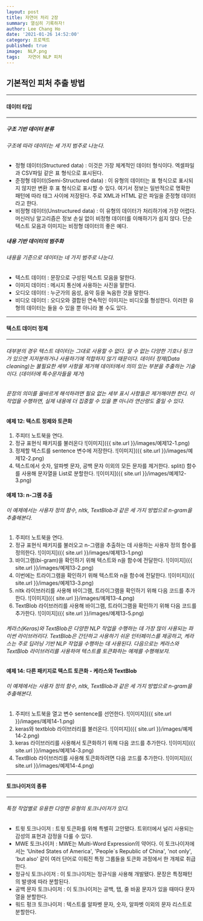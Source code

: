 ```yaml
---
layout: post
title: 자연어 처리 2장
summary: 열심히 기록하자!
author: Lee Chang Ho
date: '2021-01-26 14:52:00'
category: 프로젝트
published: true
image:  NLP.png
tags:   자연어 NLP 피처
---
```


## 기본적인 피처 추출 방법

---
#### 데이터 타입
---
##### 구조 기반 데이터 분류
###### 구조에 따라 데이터는 세 가지 범주로 나눈다.  
- 정형 데이터(Structured data) : 이것은 가장 체계적인 데이터 형식이다. 엑셀파일과 CSV파일 같은 표 형식으로 표시된다.  
- 준정형 데이터(Semi-Structured data) : 이 유형의 데이터는 표 형식으로 표시되지 않지만 변환 후 표 형식으로 표시할 수 있다. 여기서 정보는 일반적으로 명확한 패턴에 따라 태그 사이에 저장된다. 주로 XML과 HTML 같은 파일을 준정형 데이터라고 한다. 
- 비정형 데이터(Unstructured data) : 이 유형의 데이터가 처리하기에 가장 어렵다. 머신러닝 알고리즘은 정보 손실 없이 비정형 데이터를 이해하기가 쉽지 않다. 단순 텍스트 모음과 이미지는 비정형 데이터의 좋은 예다.  

##### 내용 기반 데이터의 범주화
###### 내용을 기준으로 데이터는 네 가지 범주로 나눈다.  
- 텍스트 데이터 : 문장으로 구성된 텍스트 모음을 말한다. 
- 이미지 데이터 : 메시지 통신에 사용하는 사진을 말한다.
- 오디오 데이터 : 누군가의 음성, 음악 등을 녹음한 것을 말한다.
- 비디오 데이터 : 오디오와 결합된 연속적인 이미지는 비디오를 형성한다. 이러한 유형의 데이터는 들을 수 있을 뿐 아니라 볼 수도 있다.  

---
#### 텍스트 데이터 정제
---
###### 대부분의 경우 텍스트 데이터는 그대로 사용할 수 없다. 알 수 없는 다양한 기호나 링크가 있으면 지저분하거나 사용하기에 적합하지 않기 때문이다. 데이터 정제(Data cleaning)는 불필요한 세부 사항을 제거해 데이터에서 의미 있는 부분을 추출하는 기술이다. (데이터에 특수문자들을 제거)  
###### 문장의 의미를 올바르게 해석하려면 필요 없는 세부 표시 사항들은 제거해야한 한다. 이 작업을 수행하면, 실제 내용에 더 집중할 수 있을 뿐 아니라 연산량도 줄일 수 있다.   

#### 예제 12: 텍스트 정제와 토큰화  

1. 주피터 노트북을 연다.
2. 정규 표현식 패키지를 불러온다
![이미지]({{ site.url }}/images/예제12-1.png)
3. 정제할 텍스트를 sentence 변수에 저장한다.
![이미지]({{ site.url }}/images/예제12-2.png)
4. 텍스트에서 숫자, 알파벳 문자, 공백 문자 이외의 모든 문자를 제거한다. split() 함수를 사용해 문자열을 List로 분할한다.
![이미지]({{ site.url }}/images/예제12-3.png) 

#### 예제 13: n-그램 추출
###### 이 예제에서는 사용자 정의 함수, nltk, TextBlob과 같은 세 가지 방법으로 n-gram을 추출해본다.  

1. 주피터 노트북을 연다.
2. 정규 표현식 패키지를 불러오고 n-그램을 추출하는 데 사용하는 사용자 정의 함수를 정의한다.
![이미지]({{ site.url }}/images/예제13-1.png)
3. 바이그램(bi-gram)을 확인하기 위해 텍스트와 n을 함수에 전달한다.
![이미지]({{ site.url }}/images/예제13-2.png)
4. 이번에는 트라이그램을 확인하기 위해 텍스트와 n을 함수에 전달한다.
![이미지]({{ site.url }}/images/예제13-3.png)
5. nltk 라이브러리를 사용해 바이그램, 트라이그램을 확인하기 위해 다음 코드를 추가한다.
![이미지]({{ site.url }}/images/예제13-4.png)
6. TextBlob 라이브러리를 사용해 바이그램, 트라이그램을 확인하기 위해 다음 코드를 추가한다.
![이미지]({{ site.url }}/images/예제13-5.png)

###### 케라스(Keras)와 TextBlob은 다양한 NLP 작업을 수행하는 데 가장 많이 사용되는 파이썬 라이브러리다. TextBlob은 간단하고 사용하기 쉬운 인터페이스를 제공하고, 케라스는 주로 딥러닝 기반 NLP 작업을 수행하는 데 사용된다. 다음으로는 케라스와 TextBlob 라이브러리를 사용하여 텍스트를 토큰화하는 예제를 수행해보자.  

#### 예제 14: 다른 패키지로 텍스트 토큰화 - 케라스와 TextBlob
###### 이 예제에서는 사용자 정의 함수, nltk, TextBlob과 같은 세 가지 방법으로 n-gram을 추출해본다.  

1. 주피터 노트북을 열고 변수 sentence를 선언한다.
![이미지]({{ site.url }}/images/예제14-1.png)
2. keras와 textblob 라이브러리를 불러온다.
![이미지]({{ site.url }}/images/예제14-2.png)
3. keras 라이브러리를 사용해서 토큰화하기 위해 다음 코드를 추가한다.
![이미지]({{ site.url }}/images/예제14-3.png)
4. TextBlob 라이브러리를 사용해 토큰화하려면 다음 코드를 추가한다.
![이미지]({{ site.url }}/images/예제14-4.png)

---
#### 토크나이저의 종류
---
###### 특정 작업별로 유용한 다양한 유형의 토크나이저가 있다.  
- 트윗 토크나이저 : 트윗 토큰화를 위해 특별히 고안됐다. 트위터에서 널리 사용되는 감성의 표현과 감정을 다룰 수 있다.
- MWE 토크나이저 : MWE는 Multi-Word Expression의 약어다. 이 토크나이저에서는 'United States of America', 'People`s Republic of China', 'not only', 'but also' 같이 여러 단어로 이뤄진 특정 그룹들을 토큰화 과정에서 한 개체로 취급한다. 
- 정규식 토크나이저 : 이 토크나이저는 정규식을 사용해 개발됐다. 문장은 특정패턴의 발생에 따라 분할된다.
- 공백 문자 토크나이저 : 이 토크나이저는 공백, 탭, 줄 바꿈 문자가 있을 때마다 문자열을 분할한다.
- 워드 펑크 토크나이저 : 텍스트를 알파벳 문자, 숫자, 알파벳 이외의 문자 리스트로 분할한다.
<!--stackedit_data:
eyJoaXN0b3J5IjpbMTk2OTc5NjEyNywxOTQzOTM3ODQ3LC0xND
M3MzU5MTY2LC0xMDg1NDIxODE3LC03MzgxMTQ5NDYsNzAwMDE4
NDMyXX0=
-->